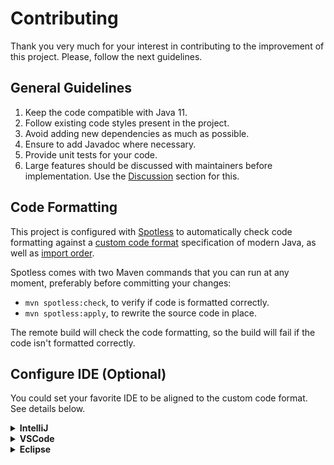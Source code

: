 # Contributing
Thank you very much for your interest in contributing to the improvement of this project. Please, follow the next guidelines.

## General Guidelines
1. Keep the code compatible with Java 11.
1. Follow existing code styles present in the project.
1. Avoid adding new dependencies as much as possible.
1. Ensure to add Javadoc where necessary.
1. Provide unit tests for your code.
1. Large features should be discussed with maintainers before implementation. Use the [Discussion](https://github.com/sashirestela/cleverclient/discussions) section for this.

## Code Formatting
This project is configured with [Spotless](https://github.com/diffplug/spotless/tree/main/plugin-maven) to automatically check code formatting against a [custom code format](codestyle/spotless_java_eclipseformat.xml) specification of modern Java, as well as [import order](codestyle/spotless_java.importorder).

Spotless comes with two Maven commands that you can run at any moment, preferably before committing your changes:

- `mvn spotless:check`, to verify if code is formatted correctly.
- `mvn spotless:apply`, to rewrite the source code in place.

The remote build will check the code formatting, so the build will fail if the code isn't formatted correctly.


## Configure IDE (Optional)
You could set your favorite IDE to be aligned to the custom code format. See details below.

<details>

<summary><b>IntelliJ</b></summary>

1. Import the custom code format:

    - Settings > Editor > Code Style > Java > Scheme > ⚙ > Import Scheme > Eclipse XML Profile

2. Select the file on _codestyle/spotless_java_eclipseformat.xml_

3. In the _Imports_ tab for the previous scheme, change the values:
    - In _General_ section, mark the option _Use single class import_
    - In the field _Class count to use import with '*'_ put the value 99
    - In the field _Names count to use static import with '*'_ put the value 99

4. At the bottom part in the _Imports_ section, change the import statement order as:
    - **import** all other imports
    - **import** javax.*
    - **import** java.*
    - **import static** all other imports

</details>

<details>

<summary><b>VSCode</b></summary>

1. Install the extension _Language Support for Java by Red Hat_

2. Set the custom code format:
    
    - Settings > Workspace > Extensions > Language Support for Java(TM) by Red Hat > Formatting
    - Choose the box _Java/Format/Settings:Url_ and put the value _codestyle/spotless_java_eclipseformat.xml_

3. Set the import order:

    - Settings > Workspace > Extensions > Language Support for Java(TM) by Red Hat > Code Completion
    - Choose the box _Java/Completion:ImportOrder_ and click the link _Edit in settings.json_
    - In the editor, make sure to add the following entries:

      ```json
      "java.completion.importOrder": [
          "",
          "javax",
          "java",
          "*"
      ]
      ```

</details>

<details>

<summary><b>Eclipse</b></summary>

1. Import the custom code format:

    - Preferences > Java > Code Style > Formatter > Import...

2. Select the file on _codestyle/spotless_java_eclipseformat.xml_

3. Import the custom import statement order:

    - Preferences > Java > Code Style > Organize Imports > Import...

4. Select the file on _codestyle/spotless_java.importorder_

5. In the _Organize Imports_ section, make sure the values are set as:

    - Sorting order:
      - \* - all unmatched type imports
      - javax
      - java
      - \* - all unmatched static imports
    - Number of imports needed for .*: 99
    - Number of static imports needed for .*: 99

</details>